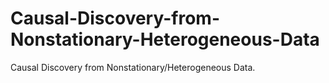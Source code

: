 # Causal-Discovery-from-Nonstationary-Heterogeneous-Data
Causal Discovery from Nonstationary/Heterogeneous Data.
